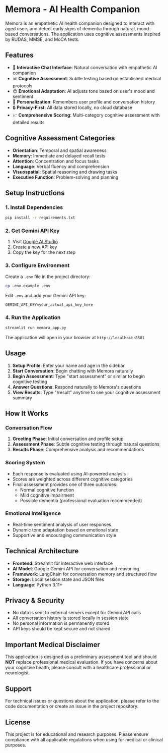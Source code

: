 # Memora - AI Health Companion

Memora is an empathetic AI health companion designed to interact with aged users and detect early signs of dementia through natural, mood-based conversations. The application uses cognitive assessments inspired by RUDAS, MMSE, and MoCA tests.

## Features

- 🧠 **Interactive Chat Interface**: Natural conversation with empathetic AI companion
- 📊 **Cognitive Assessment**: Subtle testing based on established medical protocols
- 😊 **Emotional Adaptation**: AI adjusts tone based on user's mood and sentiment
- 👤 **Personalization**: Remembers user profile and conversation history
- 🔒 **Privacy-First**: All data stored locally, no cloud database
- 📈 **Comprehensive Scoring**: Multi-category cognitive assessment with detailed results

## Cognitive Assessment Categories

- **Orientation**: Temporal and spatial awareness
- **Memory**: Immediate and delayed recall tests
- **Attention**: Concentration and focus tasks
- **Language**: Verbal fluency and comprehension
- **Visuospatial**: Spatial reasoning and drawing tasks
- **Executive Function**: Problem-solving and planning

## Setup Instructions

### 1. Install Dependencies

```bash
pip install -r requirements.txt
```

### 2. Get Gemini API Key

1. Visit [Google AI Studio](https://makersuite.google.com/app/apikey)
2. Create a new API key
3. Copy the key for the next step

### 3. Configure Environment

Create a `.env` file in the project directory:

```bash
cp .env.example .env
```

Edit `.env` and add your Gemini API key:

```
GEMINI_API_KEY=your_actual_api_key_here
```

### 4. Run the Application

```bash
streamlit run memora_app.py
```

The application will open in your browser at `http://localhost:8501`

## Usage

1. **Setup Profile**: Enter your name and age in the sidebar
2. **Start Conversation**: Begin chatting with Memora naturally
3. **Begin Assessment**: Type "start assessment" or similar to begin cognitive testing
4. **Answer Questions**: Respond naturally to Memora's questions
5. **View Results**: Type "/result" anytime to see your cognitive assessment summary

## How It Works

### Conversation Flow
1. **Greeting Phase**: Initial conversation and profile setup
2. **Assessment Phase**: Subtle cognitive testing through natural questions
3. **Results Phase**: Comprehensive analysis and recommendations

### Scoring System
- Each response is evaluated using AI-powered analysis
- Scores are weighted across different cognitive categories
- Final assessment provides one of three outcomes:
  - Normal cognitive function
  - Mild cognitive impairment
  - Possible dementia (professional evaluation recommended)

### Emotional Intelligence
- Real-time sentiment analysis of user responses
- Dynamic tone adaptation based on emotional state
- Supportive and encouraging communication style

## Technical Architecture

- **Frontend**: Streamlit for interactive web interface
- **AI Model**: Google Gemini API for conversation and reasoning
- **Framework**: LangChain for conversation memory and structured flow
- **Storage**: Local session state and JSON files
- **Language**: Python 3.11+

## Privacy & Security

- No data is sent to external servers except for Gemini API calls
- All conversation history is stored locally in session state
- No personal information is permanently stored
- API keys should be kept secure and not shared

## Important Medical Disclaimer

This application is designed as a preliminary assessment tool and should **NOT** replace professional medical evaluation. If you have concerns about your cognitive health, please consult with a healthcare professional or neurologist.

## Support

For technical issues or questions about the application, please refer to the code documentation or create an issue in the project repository.

## License

This project is for educational and research purposes. Please ensure compliance with all applicable regulations when using for medical or clinical purposes.
